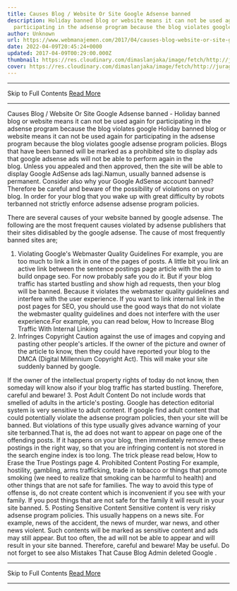 ```yaml
---
title: Causes Blog / Website Or Site Google Adsense banned
description: Holiday banned blog or website means it can not be used again for
  participating in the adsense program because the blog violates google
author: Unknown
url: https://www.webmanajemen.com/2017/04/causes-blog-website-or-site-google-adsense-ban.html
date: 2022-04-09T20:45:24+0000
updated: 2017-04-09T00:29:00.000Z
thumbnail: https://res.cloudinary.com/dimaslanjaka/image/fetch/http://juragancipir.com/wp-content/uploads/2013/09/Adsense-banned-site-300x288.jpg
cover: https://res.cloudinary.com/dimaslanjaka/image/fetch/http://juragancipir.com/wp-content/uploads/2013/09/Adsense-banned-site-300x288.jpg
---
```


<hr/> Skip to Full Contents <a href="https://www.webmanajemen.com/2017/04/causes-blog-website-or-site-google-adsense-ban.html" rel="follow" class="button" id="read-more">Read More</a> <hr/> Causes Blog / Website Or Site Google Adsense banned - Holiday banned blog or website means it can not be used again for participating in the adsense program because the blog violates google Holiday banned blog or website means it can not be used again for participating in the adsense program because the blog violates google adsense program policies.
Blogs that have been banned will be marked as a prohibited site to display ads that google adsense ads will not be able to perform again in the blog. Unless you appealed and then approved, then the site will be able to display Google AdSense ads lagi.Namun, usually banned adsense is permanent. Consider also why your Google AdSense account banned?
Therefore be careful and beware of the possibility of violations on your blog. In order for your blog that you wake up with great difficulty by robots terbanned not strictly enforce adsense adsense program policies.


There are several causes of your website banned by google adsense. The following are the most frequent causes violated by adsense publishers that their sites didisabled by the google adsense.
The cause of most frequently banned sites are;
1. Violating Google's Webmaster Quality Guidelines
For example, you are too much to link a link in one of the pages of posts. A little bit you link an active link between the sentence postings page article with the aim to build onpage seo.
For now probably safe you do it. But if your blog traffic has started bustling and show high ad requests, then your blog will be banned. Because it violates the webmaster quality guidelines and interfere with the user experience.
If you want to link internal link in the post pages for SEO, you should use the good ways that do not violate the webmaster quality guidelines and does not interfere with the user experience.For example, you can read below,
How to Increase Blog Traffic With Internal Linking
2. Infringes Copyright
Caution against the use of images and copying and pasting other people's articles. If the owner of the picture and owner of the article to know, then they could have reported your blog to the DMCA (Digital Millennium Copyright Act). This will make your site suddenly banned by google.

If the owner of the intellectual property rights of today do not know, then someday will know also if your blog traffic has started bustling. Therefore, careful and beware!
3. Post Adult Content
Do not include words that smelled of adults in the article's posting. Google has detection editorial system is very sensitive to adult content. If google find adult content that could potentially violate the adsense program policies, then your site will be banned.
But violations of this type usually gives advance warning of your site terbanned.That is, the ad does not want to appear on page one of the offending posts. If it happens on your blog, then immediately remove these postings in the right way, so that you are infringing content is not stored in the search engine index is too long. The trick please read below,
How to Erase the True Postings page
4. Prohibited Content Posting
For example, hostility, gambling, arms trafficking, trade in tobacco or things that promote smoking (we need to realize that smoking can be harmful to health) and other things that are not safe for families. The way to avoid this type of offense is, do not create content which is inconvenient if you see with your family. If you post things that are not safe for the family it will result in your site banned.
5. Posting Sensitive Content
Sensitive content is very risky adsense program policies. This usually happens on a news site. For example, news of the accident, the news of murder, war news, and other news violent. Such contents will be marked as sensitive content and ads may still appear.
But too often, the ad will not be able to appear and will result in your site banned. Therefore, careful and beware!
May be useful. Do not forget to see also Mistakes That Cause Blog Admin deleted Google . <hr/> Skip to Full Contents <a href="https://www.webmanajemen.com/2017/04/causes-blog-website-or-site-google-adsense-ban.html" rel="follow" class="button" id="read-more">Read More</a> <hr/>